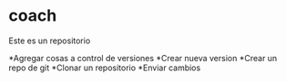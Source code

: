 # coach
Este es un repositorio

*Agregar cosas a control de versiones
*Crear nueva version
*Crear un repo de git
*Clonar un repositorio
*Enviar cambios
